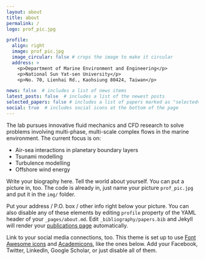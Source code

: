 ```yaml
---
layout: about
title: about
permalink: / 
logo: prof_pic.jpg

profile:
  align: right
  image: prof_pic.jpg
  image_circular: false # crops the image to make it circular
  address: >
    <p>Department of Marine Environment and Engineering</p>
    <p>National Sun Yat-sen University</p>
    <p>No. 70, Lienhai Rd., Kaohsiung 80424, Taiwan</p>

news: false  # includes a list of news items
latest_posts: false  # includes a list of the newest posts
selected_papers: false # includes a list of papers marked as "selected={true}"
social: true  # includes social icons at the bottom of the page
---
```

The lab pursues innovative fluid mechanics and CFD research to solve problems involving multi-phase, multi-scale complex flows in the marine environment. The current focus is on:
- Air-sea interactions in planetary boundary layers
- Tsunami modelling
- Turbulence modelling
- Offshore wind energy

Write your biography here. Tell the world about yourself. You can put a picture in, too. The code is already in, just name your picture `prof_pic.jpg` and put it in the `img/` folder.

Put your address / P.O. box / other info right below your picture. You can also disable any of these elements by editing `profile` property of the YAML header of your `_pages/about.md`. Edit `_bibliography/papers.bib` and Jekyll will render your [publications page](/al-folio/publications/) automatically.

Link to your social media connections, too. This theme is set up to use [Font Awesome icons](http://fortawesome.github.io/Font-Awesome/) and [Academicons](https://jpswalsh.github.io/academicons/), like the ones below. Add your Facebook, Twitter, LinkedIn, Google Scholar, or just disable all of them.
